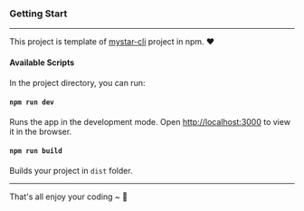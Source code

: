 ### Getting Start

------

This project is template of [mystar-cli](https://www.npmjs.com/package/mystar-cli) project in npm. ❤

#### Available Scripts

In the project directory, you can run:

#### `npm run dev`

Runs the app in the development mode.
Open [http://localhost:3000](http://localhost:3000/) to view it in the browser.

#### `npm run build`

Builds your project in `dist` folder.

------

That's all enjoy your coding ~ 🤞